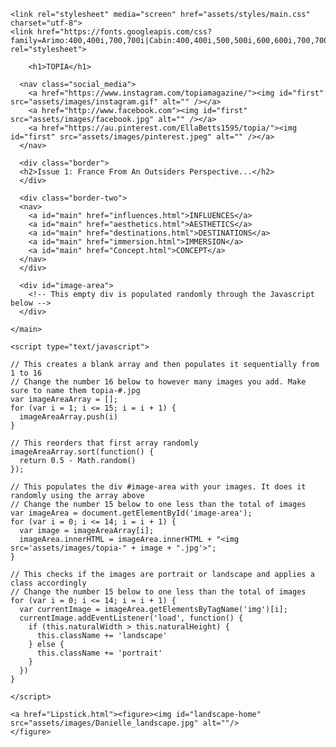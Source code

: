 <!DOCTYPE html>
<html>
  <head>
    <meta charset="utf-8">
    <title>TOPIA</title>

    <link rel="stylesheet" media="screen" href="assets/styles/main.css" charset="utf-8">
    <link href="https://fonts.googleapis.com/css?family=Arimo:400,400i,700,700i|Cabin:400,400i,500,500i,600,600i,700,700i|Vollkorn:400,400i,700,700i" rel="stylesheet">



  </head>

  <body>
    <main>

        <h1>TOPIA</h1>

      <nav class="social_media">
        <a href="https://www.instagram.com/topiamagazine/"><img id="first" src="assets/images/instagram.gif" alt="" /></a>
        <a href="http://www.facebook.com"><img id="first" src="assets/images/facebook.jpg" alt="" /></a>
        <a href="https://au.pinterest.com/EllaBetts1595/topia/"><img id="first" src="assets/images/pinterest.jpeg" alt="" /></a>
      </nav>

      <div class="border">
      <h2>Issue 1: France From An Outsiders Perspective...</h2>
      </div>

      <div class="border-two">
      <nav>
        <a id="main" href="influences.html">INFLUENCES</a>
        <a id="main" href="aesthetics.html">AESTHETICS</a>
        <a id="main" href="destinations.html">DESTINATIONS</a>
        <a id="main" href="immersion.html">IMMERSION</a>
        <a id="main" href="Concept.html">CONCEPT</a>
      </nav>
      </div>

      <div id="image-area">
        <!-- This empty div is populated randomly through the Javascript below -->
      </div>

    </main>

    <script type="text/javascript">

    // This creates a blank array and then populates it sequentially from 1 to 16
    // Change the number 16 below to however many images you add. Make sure to name them topia-#.jpg
    var imageAreaArray = [];
    for (var i = 1; i <= 15; i = i + 1) {
      imageAreaArray.push(i)
    }

    // This reorders that first array randomly
    imageAreaArray.sort(function() {
      return 0.5 - Math.random()
    });

    // This populates the div #image-area with your images. It does it randomly using the array above
    // Change the number 15 below to one less than the total of images
    var imageArea = document.getElementById('image-area');
    for (var i = 0; i <= 14; i = i + 1) {
      var image = imageAreaArray[i];
      imageArea.innerHTML = imageArea.innerHTML + "<img src='assets/images/topia-" + image + ".jpg'>";
    }

    // This checks if the images are portrait or landscape and applies a class accordingly
    // Change the number 15 below to one less than the total of images
    for (var i = 0; i <= 14; i = i + 1) {
      var currentImage = imageArea.getElementsByTagName('img')[i];
      currentImage.addEventListener('load', function() {
        if (this.naturalWidth > this.naturalHeight) {
          this.className += 'landscape'
        } else {
          this.className += 'portrait'
        }
      })
    }

    </script>

    <a href="Lipstick.html"><figure><img id="landscape-home" src="assets/images/Danielle_landscape.jpg" alt=""/>
    </figure>

  </body>
</html>
